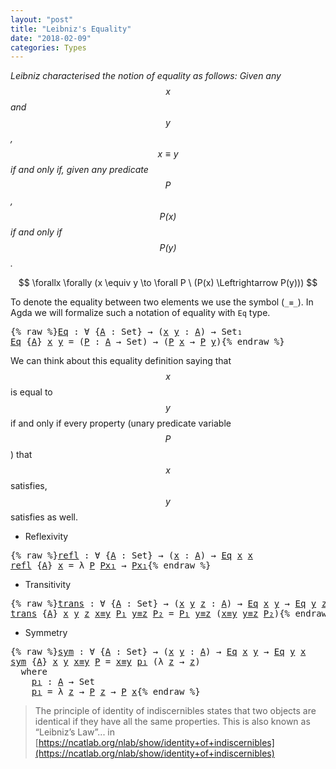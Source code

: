 ```yaml
---
layout: "post"
title: "Leibniz's Equality"
date: "2018-02-09"
categories: Types
---
```


*Leibniz characterised the notion of equality as follows:
  Given any $$x$$ and $$y$$, $$x \equiv y$$ if and only if, given any
  predicate $$P$$, $$P(x)$$ if and only if $$P(y)$$.*

$$
  \forallx \forally (x \equiv y \to \forall P \ (P(x) \Leftrightarrow P(y)))
$$

To denote the equality between two elements we use the symbol (`_≡_`).
In Agda we will formalize such a notation of equality with `Eq` type.

<pre class="Agda">{% raw %}<a id="Eq"></a><a id="518" href="{% endraw %}{% link _posts/2018-02-09-leibniz-s-equality.md %}{% raw %}#518" class="Function">Eq</a> <a id="521" class="Symbol">:</a> <a id="523" class="Symbol">∀</a> <a id="525" class="Symbol">{</a><a id="526" href="{% endraw %}{% link _posts/2018-02-09-leibniz-s-equality.md %}{% raw %}#526" class="Bound">A</a> <a id="528" class="Symbol">:</a> <a id="530" class="PrimitiveType">Set</a><a id="533" class="Symbol">}</a> <a id="535" class="Symbol">→</a> <a id="537" class="Symbol">(</a><a id="538" href="{% endraw %}{% link _posts/2018-02-09-leibniz-s-equality.md %}{% raw %}#538" class="Bound">x</a> <a id="540" href="{% endraw %}{% link _posts/2018-02-09-leibniz-s-equality.md %}{% raw %}#540" class="Bound">y</a> <a id="542" class="Symbol">:</a> <a id="544" href="{% endraw %}{% link _posts/2018-02-09-leibniz-s-equality.md %}{% raw %}#526" class="Bound">A</a><a id="545" class="Symbol">)</a> <a id="547" class="Symbol">→</a> <a id="549" class="PrimitiveType">Set₁</a>
<a id="554" href="{% endraw %}{% link _posts/2018-02-09-leibniz-s-equality.md %}{% raw %}#518" class="Function">Eq</a> <a id="557" class="Symbol">{</a><a id="558" href="{% endraw %}{% link _posts/2018-02-09-leibniz-s-equality.md %}{% raw %}#558" class="Bound">A</a><a id="559" class="Symbol">}</a> <a id="561" href="{% endraw %}{% link _posts/2018-02-09-leibniz-s-equality.md %}{% raw %}#561" class="Bound">x</a> <a id="563" href="{% endraw %}{% link _posts/2018-02-09-leibniz-s-equality.md %}{% raw %}#563" class="Bound">y</a> <a id="565" class="Symbol">=</a> <a id="567" class="Symbol">(</a><a id="568" href="{% endraw %}{% link _posts/2018-02-09-leibniz-s-equality.md %}{% raw %}#568" class="Bound">P</a> <a id="570" class="Symbol">:</a> <a id="572" href="{% endraw %}{% link _posts/2018-02-09-leibniz-s-equality.md %}{% raw %}#558" class="Bound">A</a> <a id="574" class="Symbol">→</a> <a id="576" class="PrimitiveType">Set</a><a id="579" class="Symbol">)</a> <a id="581" class="Symbol">→</a> <a id="583" class="Symbol">(</a><a id="584" href="{% endraw %}{% link _posts/2018-02-09-leibniz-s-equality.md %}{% raw %}#568" class="Bound">P</a> <a id="586" href="{% endraw %}{% link _posts/2018-02-09-leibniz-s-equality.md %}{% raw %}#561" class="Bound">x</a> <a id="588" class="Symbol">→</a> <a id="590" href="{% endraw %}{% link _posts/2018-02-09-leibniz-s-equality.md %}{% raw %}#568" class="Bound">P</a> <a id="592" href="{% endraw %}{% link _posts/2018-02-09-leibniz-s-equality.md %}{% raw %}#563" class="Bound">y</a><a id="593" class="Symbol">)</a>{% endraw %}</pre>

We can think about this equality definition saying that $$x$$ is equal to $$y$$
if and only if every property (unary predicate variable $$P$$) that $$x$$
satisfies, $$y$$ satisfies as well.

* Reflexivity

<pre class="Agda">{% raw %}<a id="refl"></a><a id="826" href="{% endraw %}{% link _posts/2018-02-09-leibniz-s-equality.md %}{% raw %}#826" class="Function">refl</a> <a id="831" class="Symbol">:</a> <a id="833" class="Symbol">∀</a> <a id="835" class="Symbol">{</a><a id="836" href="{% endraw %}{% link _posts/2018-02-09-leibniz-s-equality.md %}{% raw %}#836" class="Bound">A</a> <a id="838" class="Symbol">:</a> <a id="840" class="PrimitiveType">Set</a><a id="843" class="Symbol">}</a> <a id="845" class="Symbol">→</a> <a id="847" class="Symbol">(</a><a id="848" href="{% endraw %}{% link _posts/2018-02-09-leibniz-s-equality.md %}{% raw %}#848" class="Bound">x</a> <a id="850" class="Symbol">:</a> <a id="852" href="{% endraw %}{% link _posts/2018-02-09-leibniz-s-equality.md %}{% raw %}#836" class="Bound">A</a><a id="853" class="Symbol">)</a> <a id="855" class="Symbol">→</a> <a id="857" href="{% endraw %}{% link _posts/2018-02-09-leibniz-s-equality.md %}{% raw %}#518" class="Function">Eq</a> <a id="860" href="{% endraw %}{% link _posts/2018-02-09-leibniz-s-equality.md %}{% raw %}#848" class="Bound">x</a> <a id="862" href="{% endraw %}{% link _posts/2018-02-09-leibniz-s-equality.md %}{% raw %}#848" class="Bound">x</a>
<a id="864" href="{% endraw %}{% link _posts/2018-02-09-leibniz-s-equality.md %}{% raw %}#826" class="Function">refl</a> <a id="869" class="Symbol">{</a><a id="870" href="{% endraw %}{% link _posts/2018-02-09-leibniz-s-equality.md %}{% raw %}#870" class="Bound">A</a><a id="871" class="Symbol">}</a> <a id="873" href="{% endraw %}{% link _posts/2018-02-09-leibniz-s-equality.md %}{% raw %}#873" class="Bound">x</a> <a id="875" class="Symbol">=</a> <a id="877" class="Symbol">λ</a> <a id="879" href="{% endraw %}{% link _posts/2018-02-09-leibniz-s-equality.md %}{% raw %}#879" class="Bound">P</a> <a id="881" href="{% endraw %}{% link _posts/2018-02-09-leibniz-s-equality.md %}{% raw %}#881" class="Bound">Px₁</a> <a id="885" class="Symbol">→</a> <a id="887" href="{% endraw %}{% link _posts/2018-02-09-leibniz-s-equality.md %}{% raw %}#881" class="Bound">Px₁</a>{% endraw %}</pre>

* Transitivity

<pre class="Agda">{% raw %}<a id="trans"></a><a id="932" href="{% endraw %}{% link _posts/2018-02-09-leibniz-s-equality.md %}{% raw %}#932" class="Function">trans</a> <a id="938" class="Symbol">:</a> <a id="940" class="Symbol">∀</a> <a id="942" class="Symbol">{</a><a id="943" href="{% endraw %}{% link _posts/2018-02-09-leibniz-s-equality.md %}{% raw %}#943" class="Bound">A</a> <a id="945" class="Symbol">:</a> <a id="947" class="PrimitiveType">Set</a><a id="950" class="Symbol">}</a> <a id="952" class="Symbol">→</a> <a id="954" class="Symbol">(</a><a id="955" href="{% endraw %}{% link _posts/2018-02-09-leibniz-s-equality.md %}{% raw %}#955" class="Bound">x</a> <a id="957" href="{% endraw %}{% link _posts/2018-02-09-leibniz-s-equality.md %}{% raw %}#957" class="Bound">y</a> <a id="959" href="{% endraw %}{% link _posts/2018-02-09-leibniz-s-equality.md %}{% raw %}#959" class="Bound">z</a> <a id="961" class="Symbol">:</a> <a id="963" href="{% endraw %}{% link _posts/2018-02-09-leibniz-s-equality.md %}{% raw %}#943" class="Bound">A</a><a id="964" class="Symbol">)</a> <a id="966" class="Symbol">→</a> <a id="968" href="{% endraw %}{% link _posts/2018-02-09-leibniz-s-equality.md %}{% raw %}#518" class="Function">Eq</a> <a id="971" href="{% endraw %}{% link _posts/2018-02-09-leibniz-s-equality.md %}{% raw %}#955" class="Bound">x</a> <a id="973" href="{% endraw %}{% link _posts/2018-02-09-leibniz-s-equality.md %}{% raw %}#957" class="Bound">y</a> <a id="975" class="Symbol">→</a> <a id="977" href="{% endraw %}{% link _posts/2018-02-09-leibniz-s-equality.md %}{% raw %}#518" class="Function">Eq</a> <a id="980" href="{% endraw %}{% link _posts/2018-02-09-leibniz-s-equality.md %}{% raw %}#957" class="Bound">y</a> <a id="982" href="{% endraw %}{% link _posts/2018-02-09-leibniz-s-equality.md %}{% raw %}#959" class="Bound">z</a> <a id="984" class="Symbol">→</a> <a id="986" href="{% endraw %}{% link _posts/2018-02-09-leibniz-s-equality.md %}{% raw %}#518" class="Function">Eq</a> <a id="989" href="{% endraw %}{% link _posts/2018-02-09-leibniz-s-equality.md %}{% raw %}#955" class="Bound">x</a> <a id="991" href="{% endraw %}{% link _posts/2018-02-09-leibniz-s-equality.md %}{% raw %}#959" class="Bound">z</a>
<a id="993" href="{% endraw %}{% link _posts/2018-02-09-leibniz-s-equality.md %}{% raw %}#932" class="Function">trans</a> <a id="999" class="Symbol">{</a><a id="1000" href="{% endraw %}{% link _posts/2018-02-09-leibniz-s-equality.md %}{% raw %}#1000" class="Bound">A</a><a id="1001" class="Symbol">}</a> <a id="1003" href="{% endraw %}{% link _posts/2018-02-09-leibniz-s-equality.md %}{% raw %}#1003" class="Bound">x</a> <a id="1005" href="{% endraw %}{% link _posts/2018-02-09-leibniz-s-equality.md %}{% raw %}#1005" class="Bound">y</a> <a id="1007" href="{% endraw %}{% link _posts/2018-02-09-leibniz-s-equality.md %}{% raw %}#1007" class="Bound">z</a> <a id="1009" href="{% endraw %}{% link _posts/2018-02-09-leibniz-s-equality.md %}{% raw %}#1009" class="Bound">x≡y</a> <a id="1013" href="{% endraw %}{% link _posts/2018-02-09-leibniz-s-equality.md %}{% raw %}#1013" class="Bound">P₁</a> <a id="1016" href="{% endraw %}{% link _posts/2018-02-09-leibniz-s-equality.md %}{% raw %}#1016" class="Bound">y≡z</a> <a id="1020" href="{% endraw %}{% link _posts/2018-02-09-leibniz-s-equality.md %}{% raw %}#1020" class="Bound">P₂</a> <a id="1023" class="Symbol">=</a> <a id="1025" href="{% endraw %}{% link _posts/2018-02-09-leibniz-s-equality.md %}{% raw %}#1013" class="Bound">P₁</a> <a id="1028" href="{% endraw %}{% link _posts/2018-02-09-leibniz-s-equality.md %}{% raw %}#1016" class="Bound">y≡z</a> <a id="1032" class="Symbol">(</a><a id="1033" href="{% endraw %}{% link _posts/2018-02-09-leibniz-s-equality.md %}{% raw %}#1009" class="Bound">x≡y</a> <a id="1037" href="{% endraw %}{% link _posts/2018-02-09-leibniz-s-equality.md %}{% raw %}#1016" class="Bound">y≡z</a> <a id="1041" href="{% endraw %}{% link _posts/2018-02-09-leibniz-s-equality.md %}{% raw %}#1020" class="Bound">P₂</a><a id="1043" class="Symbol">)</a>{% endraw %}</pre>

* Symmetry

<pre class="Agda">{% raw %}<a id="sym"></a><a id="1082" href="{% endraw %}{% link _posts/2018-02-09-leibniz-s-equality.md %}{% raw %}#1082" class="Function">sym</a> <a id="1086" class="Symbol">:</a> <a id="1088" class="Symbol">∀</a> <a id="1090" class="Symbol">{</a><a id="1091" href="{% endraw %}{% link _posts/2018-02-09-leibniz-s-equality.md %}{% raw %}#1091" class="Bound">A</a> <a id="1093" class="Symbol">:</a> <a id="1095" class="PrimitiveType">Set</a><a id="1098" class="Symbol">}</a> <a id="1100" class="Symbol">→</a> <a id="1102" class="Symbol">(</a><a id="1103" href="{% endraw %}{% link _posts/2018-02-09-leibniz-s-equality.md %}{% raw %}#1103" class="Bound">x</a> <a id="1105" href="{% endraw %}{% link _posts/2018-02-09-leibniz-s-equality.md %}{% raw %}#1105" class="Bound">y</a> <a id="1107" class="Symbol">:</a> <a id="1109" href="{% endraw %}{% link _posts/2018-02-09-leibniz-s-equality.md %}{% raw %}#1091" class="Bound">A</a><a id="1110" class="Symbol">)</a> <a id="1112" class="Symbol">→</a> <a id="1114" href="{% endraw %}{% link _posts/2018-02-09-leibniz-s-equality.md %}{% raw %}#518" class="Function">Eq</a> <a id="1117" href="{% endraw %}{% link _posts/2018-02-09-leibniz-s-equality.md %}{% raw %}#1103" class="Bound">x</a> <a id="1119" href="{% endraw %}{% link _posts/2018-02-09-leibniz-s-equality.md %}{% raw %}#1105" class="Bound">y</a> <a id="1121" class="Symbol">→</a> <a id="1123" href="{% endraw %}{% link _posts/2018-02-09-leibniz-s-equality.md %}{% raw %}#518" class="Function">Eq</a> <a id="1126" href="{% endraw %}{% link _posts/2018-02-09-leibniz-s-equality.md %}{% raw %}#1105" class="Bound">y</a> <a id="1128" href="{% endraw %}{% link _posts/2018-02-09-leibniz-s-equality.md %}{% raw %}#1103" class="Bound">x</a>
<a id="1130" href="{% endraw %}{% link _posts/2018-02-09-leibniz-s-equality.md %}{% raw %}#1082" class="Function">sym</a> <a id="1134" class="Symbol">{</a><a id="1135" href="{% endraw %}{% link _posts/2018-02-09-leibniz-s-equality.md %}{% raw %}#1135" class="Bound">A</a><a id="1136" class="Symbol">}</a> <a id="1138" href="{% endraw %}{% link _posts/2018-02-09-leibniz-s-equality.md %}{% raw %}#1138" class="Bound">x</a> <a id="1140" href="{% endraw %}{% link _posts/2018-02-09-leibniz-s-equality.md %}{% raw %}#1140" class="Bound">y</a> <a id="1142" href="{% endraw %}{% link _posts/2018-02-09-leibniz-s-equality.md %}{% raw %}#1142" class="Bound">x≡y</a> <a id="1146" href="{% endraw %}{% link _posts/2018-02-09-leibniz-s-equality.md %}{% raw %}#1146" class="Bound">P</a> <a id="1148" class="Symbol">=</a> <a id="1150" href="{% endraw %}{% link _posts/2018-02-09-leibniz-s-equality.md %}{% raw %}#1142" class="Bound">x≡y</a> <a id="1154" href="{% endraw %}{% link _posts/2018-02-09-leibniz-s-equality.md %}{% raw %}#1179" class="Function">p₁</a> <a id="1157" class="Symbol">(λ</a> <a id="1160" href="{% endraw %}{% link _posts/2018-02-09-leibniz-s-equality.md %}{% raw %}#1160" class="Bound">z</a> <a id="1162" class="Symbol">→</a> <a id="1164" href="{% endraw %}{% link _posts/2018-02-09-leibniz-s-equality.md %}{% raw %}#1160" class="Bound">z</a><a id="1165" class="Symbol">)</a>
  <a id="1169" class="Keyword">where</a>
    <a id="1179" href="{% endraw %}{% link _posts/2018-02-09-leibniz-s-equality.md %}{% raw %}#1179" class="Function">p₁</a> <a id="1182" class="Symbol">:</a> <a id="1184" href="{% endraw %}{% link _posts/2018-02-09-leibniz-s-equality.md %}{% raw %}#1135" class="Bound">A</a> <a id="1186" class="Symbol">→</a> <a id="1188" class="PrimitiveType">Set</a>
    <a id="1196" href="{% endraw %}{% link _posts/2018-02-09-leibniz-s-equality.md %}{% raw %}#1179" class="Function">p₁</a> <a id="1199" class="Symbol">=</a> <a id="1201" class="Symbol">λ</a> <a id="1203" href="{% endraw %}{% link _posts/2018-02-09-leibniz-s-equality.md %}{% raw %}#1203" class="Bound">z</a> <a id="1205" class="Symbol">→</a> <a id="1207" href="{% endraw %}{% link _posts/2018-02-09-leibniz-s-equality.md %}{% raw %}#1146" class="Bound">P</a> <a id="1209" href="{% endraw %}{% link _posts/2018-02-09-leibniz-s-equality.md %}{% raw %}#1203" class="Bound">z</a> <a id="1211" class="Symbol">→</a> <a id="1213" href="{% endraw %}{% link _posts/2018-02-09-leibniz-s-equality.md %}{% raw %}#1146" class="Bound">P</a> <a id="1215" href="{% endraw %}{% link _posts/2018-02-09-leibniz-s-equality.md %}{% raw %}#1138" class="Bound">x</a>{% endraw %}</pre>

> The principle of identity of indiscernibles states that two objects
are identical if they have all the same properties.
This is also known as “Leibniz’s Law”... in [https://ncatlab.org/nlab/show/identity+of+indiscernibles](https://ncatlab.org/nlab/show/identity+of+indiscernibles)
